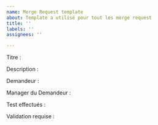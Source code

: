 ```yaml
---
name: Merge Request template
about: Template a utilisé pour tout les merge request 
title: ''
labels: ''
assignees: ''

---
```


Titre :

Description :

Demandeur :

Manager du Demandeur :

Test effectués : 

Validation requise : 
